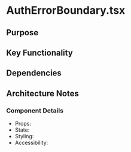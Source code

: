 # AuthErrorBoundary.tsx

## Purpose

## Key Functionality

## Dependencies

## Architecture Notes

### Component Details
- Props: 
- State: 
- Styling: 
- Accessibility: 
